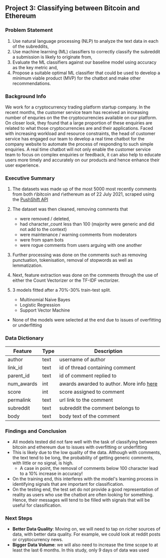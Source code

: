 ## Project 3: Classifying between Bitcoin and Ethereum

###  Problem Statement
1. Use natural language processing (NLP) to analyze the text data in each of the subreddits,
2. Use machine learning (ML) classifiers to correctly classify the subreddit a submission is likely to originate from,
3. Evaluate the ML classifiers against our baseline model using accuracy as the key metric and,
4. Propose a suitable optimal ML classifier that could be used to develop a minimum viable product (MVP) for the chatbot and make other recommendations.

### Background Info
We work for a cryptocurrency trading platform startup company. In the recent months, the customer service team has received an increasing number of enquries on the the cryptocurrencies available on our platform. On closer look, they found that a large proportion of these enquiries are related to what those cryptocurrencies are and their applications. Faced with increasing workload and resource constraints, the head of customer service has engaged our team to develop a real time chatbot for the company website to automate the process of responding to such simple enquiries. A real time chatbot will not only enable the customer service team to focus on complex enquiries or feedback, it can also help to educate users more timely and accurately on our products and hence enhance their user experience.
 
 ###  Executive Summary
 1. The datasets was made up of the most 5000 most recently comments from both r\bitcoin and r\ethereum as of 22 July 2021, scraped using the [PushShift API](https://github.com/pushshift/api)
 2. The dataset was then cleaned, removing comments that 
	* were removed / deleted, 
	* had character_count less than 100 (majority were generic and did not add to the context)
	* were maintenance / warning comments from moderators
	* were from spam bots
	* were rogue comments from users arguing with one another

3. Further processing was done on the comments such as removing punctuation, tokenisation, removal of stopwords as well as lemmatization.
4. Next, feature extraction was done on the comments through the use of either the Count Vectorizer or the TF-IDF vectorizer.
5. 3 models fitted after a 70%-30% train-test split.  
	* Multinomial Naive Bayes
	* Logistic Regression
	* Support Vector Machine
* None of the models were selected at the end due to issues of overfitting or underfitting
 
### Data Dictionary


|Feature|Type|Description|
|---|---|---|
|author|text| username of author| 
|link_id|text|id of thread containing comment| 
|parent_id|text|id of comment replied to 
|num_awards|int|awards awarded to author. More info [here](https://reddit.zendesk.com/hc/en-us/articles/360043034132-What-are-awards-and-how-do-I-give-them-)| 
|score|int|score assigned to comment| 
|permalink|text|url link to the comment 
|subreddit|text|subreddit the comment belongs to| 
|body|text|body text of the comment| 


### Findings and Conclusion

* All models tested did not fare well with the task of classifying between bitcoin and ethereum due to issues with overfitting or underfitting
* This is likely due to the low quality of the data. Although with comments, the text tend to be long, the probability of getting generic comments, with little or no signal, is high. 
    * A case in point, the removal of comments below 100 character lead to a 10% increase in accuracy!
* On the training end, this interferes with the model's learning process in identifying signals that are important for classification.
* On the testing end, the test set do not provide a good representation of reality as users who use the chatbot are often looking for something. Hence, their messages will tend to be filled with signals that will be useful for classification.

### Next Steps
* **Better Data Quality**: Moving on, we will need to tap on richer sources of data, with better data quality. For example, we could look at reddit posts or cryptocurrency news.
* **Bigger Data Volume**: we will also need to increase the time scope to at least the last 6 months. In this study, only 9 days of data was used